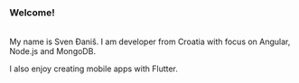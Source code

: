 ### Welcome!

<br>
My name is Sven Đaniš. I am developer from Croatia with focus on Angular, Node.js and MongoDB.

I also enjoy creating mobile apps with Flutter.
